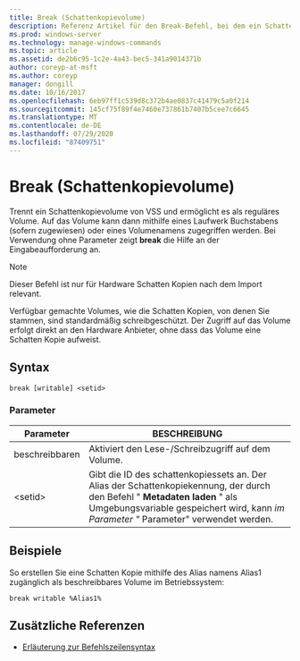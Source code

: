 ```yaml
---
title: Break (Schattenkopievolume)
description: Referenz Artikel für den Break-Befehl, bei dem ein Schattenkopievolume von VSS getrennt und als reguläres Volume zugänglich gemacht wird.
ms.prod: windows-server
ms.technology: manage-windows-commands
ms.topic: article
ms.assetid: de2b6c95-1c2e-4a43-bec5-341a9014371b
author: coreyp-at-msft
ms.author: coreyp
manager: dongill
ms.date: 10/16/2017
ms.openlocfilehash: 6eb97ff1c539d8c372b4ae0837c41479c5a0f214
ms.sourcegitcommit: 145cf75f89f4e7460e737861b7407b5cee7c6645
ms.translationtype: MT
ms.contentlocale: de-DE
ms.lasthandoff: 07/29/2020
ms.locfileid: "87409751"
---
```

# <a name="break-shadow-copy-volume"></a>Break (Schattenkopievolume)

Trennt ein Schattenkopievolume von VSS und ermöglicht es als reguläres Volume. Auf das Volume kann dann mithilfe eines Laufwerk Buchstabens (sofern zugewiesen) oder eines Volumenamens zugegriffen werden. Bei Verwendung ohne Parameter zeigt **break** die Hilfe an der Eingabeaufforderung an.

> [!NOTE]
> Dieser Befehl ist nur für Hardware Schatten Kopien nach dem Import relevant.
>
> Verfügbar gemachte Volumes, wie die Schatten Kopien, von denen Sie stammen, sind standardmäßig schreibgeschützt. Der Zugriff auf das Volume erfolgt direkt an den Hardware Anbieter, ohne dass das Volume eine Schatten Kopie aufweist.

## <a name="syntax"></a>Syntax

```
break [writable] <setid>
```

### <a name="parameters"></a>Parameter

| Parameter | BESCHREIBUNG |
| --------- | ----------- |
| beschreibbaren | Aktiviert den Lese-/Schreibzugriff auf dem Volume. |
| \<setid> | Gibt die ID des schattenkopiessets an. Der Alias der Schattenkopiekennung, der durch den Befehl " **Metadaten laden** " als Umgebungsvariable gespeichert wird, kann *im Parameter "* Parameter" verwendet werden. |

## <a name="examples"></a>Beispiele

So erstellen Sie eine Schatten Kopie mithilfe des Alias namens Alias1 zugänglich als beschreibbares Volume im Betriebssystem:

```
break writable %Alias1%
```

## <a name="additional-references"></a>Zusätzliche Referenzen

- [Erläuterung zur Befehlszeilensyntax](command-line-syntax-key.md)
